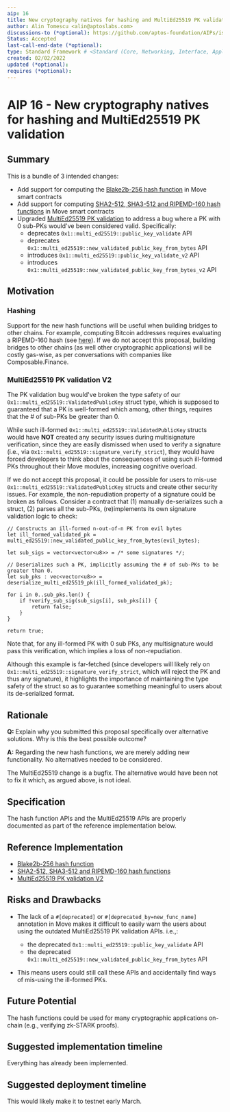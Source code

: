 ```yaml
---
aip: 16
title: New cryptography natives for hashing and MultiEd25519 PK validation
author: Alin Tomescu <alin@aptoslabs.com>
discussions-to (*optional): https://github.com/aptos-foundation/AIPs/issues/57
Status: Accepted
last-call-end-date (*optional):
type: Standard Framework # <Standard (Core, Networking, Interface, Application, Framework) | Informational | Process>
created: 02/02/2022
updated (*optional):
requires (*optional):
---
```


# AIP 16 - New cryptography natives for hashing and MultiEd25519 PK validation

## Summary

This is a bundle of 3 intended changes:

 - Add support for computing the [Blake2b-256 hash function](https://github.com/aptos-labs/aptos-core/pull/5436) in Move smart contracts
 - Add support for computing [SHA2-512, SHA3-512 and RIPEMD-160 hash functions](https://github.com/aptos-labs/aptos-core/pull/4181) in Move smart contracts
 - Upgraded [MultiEd25519 PK validation](https://github.com/aptos-labs/aptos-core/pull/5822) to address a bug where a PK with 0 sub-PKs would've been considered valid. Specifically:
   - deprecates `0x1::multi_ed25519::public_key_validate` API
   - deprecates `0x1::multi_ed25519::new_validated_public_key_from_bytes` API
   - introduces `0x1::multi_ed25519::public_key_validate_v2` API
   - introduces `0x1::multi_ed25519::new_validated_public_key_from_bytes_v2` API


## Motivation

### Hashing

Support for the new hash functions will be useful when building bridges to other chains.
For example, computing Bitcoin addresses requires evaluating a RIPEMD-160 hash (see [here](https://en.bitcoin.it/wiki/Protocol_documentation#Addresses)).
If we do not accept this proposal, building bridges to other chains (as well other cryptographic applications) will be costly gas-wise, as per conversations with companies like Composable.Finance.

### MultiEd25519 PK validation V2

The PK validation bug would've broken the type safety of our `0x1::multi_ed25519::ValidatedPublicKey` struct type, which is supposed to guaranteed that a PK is well-formed which among, other things, requires that the # of sub-PKs be greater than 0.

While such ill-formed `0x1::multi_ed25519::ValidatedPublicKey` structs would have **NOT** created any security issues during multisignature verification, since they are easily dismissed when used to verify a signature (i.e., via `0x1::multi_ed25519::signature_verify_strict`), they would have forced developers to think about the consequences of using such ill-formed PKs throughout their Move modules, increasing cognitive overload. 

If we do not accept this proposal, it could be possible for users to mis-use `0x1::multi_ed25519::ValidatedPublicKey` structs and create other security issues. 
For example, the non-repudiation property of a signature could be broken as follows.
Consider a contract that (1) manually de-serializes such a struct, (2) parses all the sub-PKs, (re)implements its own signature validation logic to check:

```
// Constructs an ill-formed n-out-of-n PK from evil bytes
let ill_formed_validated_pk = multi_ed25519::new_validated_public_key_from_bytes(evil_bytes);

let sub_sigs = vector<vector<u8>> = /* some signatures */;

// Deserializes such a PK, implicitly assuming the # of sub-PKs to be greater than 0.
let sub_pks : vec<vector<u8>> = deserialize_multi_ed25519_pk(ill_formed_validated_pk);

for i in 0..sub_pks.len() {
	if !verify_sub_sig(sub_sigs[i], sub_pks[i]) {
		return false;
	}
}

return true;
```

Note that, for any ill-formed PK with 0 sub PKs, any multisignature would pass this verification, which implies a loss of non-repudiation.

Although this example is far-fetched (since developers will likely rely on `0x1::multi_ed25519::signature_verify_strict`, which will reject the PK and thus any signature), it highlights the importance of maintaining the type safety of the struct so as to guarantee something meaningful to users about its de-serialized format.

## Rationale

**Q:** Explain why you submitted this proposal specifically over alternative solutions. Why is this the best possible outcome?

**A:** Regarding the new hash functions, we are merely adding new functionality. No alternatives needed to be considered. 

The MultiEd25519 change is a bugfix. The alternative would have been not to fix it which, as argued above, is not ideal.

## Specification

The hash function APIs and the MultiEd25519 APIs are properly documented as part of the reference implementation below.

## Reference Implementation

 - [Blake2b-256 hash function](https://github.com/aptos-labs/aptos-core/pull/5436)
 - [SHA2-512, SHA3-512 and RIPEMD-160 hash functions](https://github.com/aptos-labs/aptos-core/pull/4181)
 - [MultiEd25519 PK validation V2](https://github.com/aptos-labs/aptos-core/pull/5822)

## Risks and Drawbacks

- The lack of a `#[deprecated]` or `#[deprecated_by=new_func_name]` annotation in Move makes it difficult to easily warn the users about using the outdated MultiEd25519 PK validation APIs. i.e.,:
  - the deprecated `0x1::multi_ed25519::public_key_validate` API
  - the deprecated `0x1::multi_ed25519::new_validated_public_key_from_bytes` API

- This means users could still call these APIs and accidentally find ways of mis-using the ill-formed PKs.

## Future Potential

The hash functions could be used for many cryptographic applications on-chain (e.g., verifying zk-STARK proofs).

## Suggested implementation timeline

Everything has already been implemented.

## Suggested deployment timeline

This would likely make it to testnet early March.
